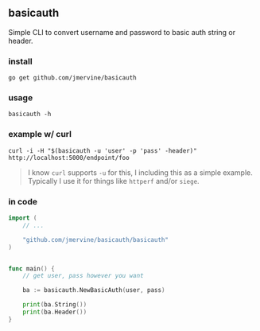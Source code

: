 ## basicauth

Simple CLI to convert username and password to basic auth string or header.

### install

```
go get github.com/jmervine/basicauth
```

### usage

```
basicauth -h
```

### example w/ curl

```
curl -i -H "$(basicauth -u 'user' -p 'pass' -header)" http://localhost:5000/endpoint/foo
```

> I know `curl` supports `-u` for this, I including this as a simple example.
> Typically I use it for things like `httperf` and/or `siege`.

### in code

```go
import (
    // ...

    "github.com/jmervine/basicauth/basicauth"
)


func main() {
    // get user, pass however you want

    ba := basicauth.NewBasicAuth(user, pass)

    print(ba.String())
    print(ba.Header())
}
```

